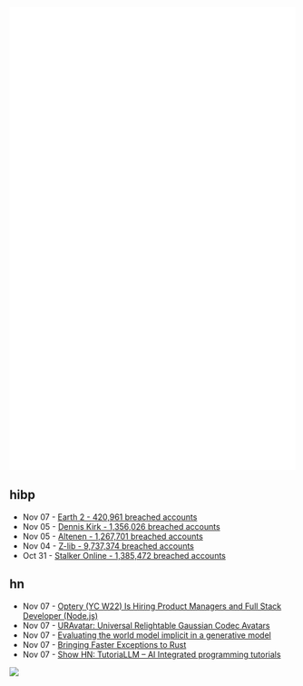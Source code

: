 ![Metrics](https://raw.githubusercontent.com/phixion/phixion/master/metrics.svg)

## hibp

<!--
for https://github.com/phixion/phixion/blob/main/.github/workflows/feeds.yml
-->
<!--START_SECTION:haveibeenpwnd-->
- Nov 07 - [Earth 2 - 420,961 breached accounts](https://haveibeenpwned.com/PwnedWebsites#Earth2)
- Nov 05 - [Dennis Kirk - 1,356,026 breached accounts](https://haveibeenpwned.com/PwnedWebsites#DennisKirk)
- Nov 05 - [Altenen - 1,267,701 breached accounts](https://haveibeenpwned.com/PwnedWebsites#Altenen)
- Nov 04 - [Z-lib - 9,737,374 breached accounts](https://haveibeenpwned.com/PwnedWebsites#ZLib)
- Oct 31 - [Stalker Online - 1,385,472 breached accounts](https://haveibeenpwned.com/PwnedWebsites#StalkerOnline)
<!--END_SECTION:haveibeenpwnd-->

## hn

<!--
for https://github.com/phixion/phixion/blob/main/.github/workflows/feeds.yml
-->
<!--START_SECTION:hn-->
- Nov 07 - [Optery (YC W22) Is Hiring Product Managers and Full Stack Developer (Node.js)](https://www.workatastartup.com/companies/optery)
- Nov 07 - [URAvatar: Universal Relightable Gaussian Codec Avatars](https://junxuan-li.github.io/urgca-website/)
- Nov 07 - [Evaluating the world model implicit in a generative model](https://arxiv.org/abs/2406.03689)
- Nov 07 - [Bringing Faster Exceptions to Rust](https://purplesyringa.moe/blog/bringing-faster-exceptions-to-rust/)
- Nov 07 - [Show HN: TutoriaLLM – AI Integrated programming tutorials](https://github.com/TutoriaLLM/TutoriaLLM)
<!--END_SECTION:hn-->

<!--
for https://yhype.me
-->
![](https://hit.yhype.me/github/profile?user_id=13013670)
